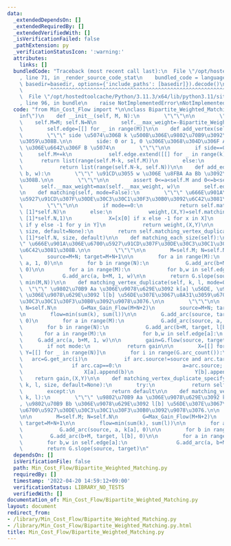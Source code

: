 ```yaml
---
data:
  _extendedDependsOn: []
  _extendedRequiredBy: []
  _extendedVerifiedWith: []
  _isVerificationFailed: false
  _pathExtension: py
  _verificationStatusIcon: ':warning:'
  attributes:
    links: []
  bundledCode: "Traceback (most recent call last):\n  File \"/opt/hostedtoolcache/Python/3.11.3/x64/lib/python3.11/site-packages/onlinejudge_verify/documentation/build.py\"\
    , line 71, in _render_source_code_stat\n    bundled_code = language.bundle(stat.path,\
    \ basedir=basedir, options={'include_paths': [basedir]}).decode()\n          \
    \         ^^^^^^^^^^^^^^^^^^^^^^^^^^^^^^^^^^^^^^^^^^^^^^^^^^^^^^^^^^^^^^^^^^^^^^^^^^^^^^^^^\n\
    \  File \"/opt/hostedtoolcache/Python/3.11.3/x64/lib/python3.11/site-packages/onlinejudge_verify/languages/python.py\"\
    , line 96, in bundle\n    raise NotImplementedError\nNotImplementedError\n"
  code: "from Min_Cost_Flow import *\n\nclass Bipartite_Weighted_Matching:\n    inf=float(\"\
    inf\")\n    def __init__(self, M, N):\n        \"\"\"\n\n        \"\"\"\n    \
    \    self.M=M; self.N=N\n        self.__max_weight=-Bipartite_Weighted_Matching.inf\n\
    \        self.edge=[[] for _ in range(M)]\n\n    def add_vertex(self, side, k=1):\n\
    \        \"\"\" side \u5074\u306B k \u500B\u306E\u9802\u70B9\u3092\u8FFD\u52A0\
    \u3059\u308B.\n\n        side: 0 or 1, 0 \u306E\u3068\u304D\u306F A \u5074, 1\
    \ \u306E\u6642\u306F B \u5074\n        \"\"\"\n\n        if side==0:\n       \
    \     self.M+=k\n            self.edge.extend([[] for _ in range(k)])\n      \
    \      return list(range(self.M-k, self.M))\n        else:\n            self.N+=k\n\
    \            return list(range(self.N-k, self.N))\n\n    def add_edge(self, a,\
    \ b, w):\n        \"\"\" \u91CD\u3055 w \u306E \u8FBA Aa Bb \u3092\u52A0\u3048\
    \u308B.\n\n        \"\"\"\n\n        assert 0<=a<self.M and 0<=b<self.N\n\n  \
    \      self.__max_weight=max(self.__max_weight, w)\n        self.edge[a].append((b,w))\n\
    \n    def matching(self, mode=False):\n        \"\"\" \u666E\u901A\u306E\u6700\
    \u5927\u91CD\u307F\u30DE\u30C3\u30C1\u30F3\u30B0\u3092\u6C42\u3081\u308B.\n\n\
    \        \"\"\"\n\n        if mode==0:\n            return self.matching_vertex_duplicate([1]*self.M,\
    \ [1]*self.N)\n        else:\n            weight,(X,Y)=self.matching_vertex_duplicate([1]*self.M,\
    \ [1]*self.N,1)\n            X=[x[0] if x else -1 for x in X]\n            Y=[y[0]\
    \ if y else -1 for y in Y]\n            return weight,(X,Y)\n\n    def matching_specify_size(self,\
    \ size, default=None):\n        return self.matching_vertex_duplicate([1]*self.M,\
    \ [1]*self.N, size, default)\n\n    def matching_each_size(self):\n        \"\"\
    \" \u666E\u901A\u306E\u6700\u5927\u91CD\u307F\u30DE\u30C3\u30C1\u30F3\u30B0\u3092\
    \u6C42\u3081\u308B.\n\n        \"\"\"\n\n        M=self.M; N=self.N\n        G=Max_Gain_Flow(M+N+2)\n\
    \        source=M+N; target=M+N+1\n\n        for a in range(M):\n            G.add_arc(source,\
    \ a, 1, 0)\n\n        for b in range(N):\n            G.add_arc(b+M, target, 1,\
    \ 0)\n\n        for a in range(M):\n            for b,w in self.edge[a]:\n   \
    \             G.add_arc(a, b+M, 1, w)\n\n        return G.slope(source, target,\
    \ min(M,N))\n\n    def matching_vertex_duplicate(self, k, l, mode=0):\n      \
    \  \"\"\" \u9802\u70B9 Aa \u306E\u9078\u629E\u3092 k[a] \u56DE, \u9802\u70B9 Bb\
    \ \u306E\u9078\u629E\u3092 l[b] \u56DE\u307E\u3067\u8A31\u3059\u6700\u5927\u30DE\
    \u30C3\u30C1\u30F3\u30B0\u3092\u9078\u3076.\n\n        \"\"\"\n\n        M=self.M;\
    \ N=self.N\n        G=Max_Gain_Flow(M+N+2)\n        source=M+N; target=M+N+1\n\
    \n        flow=min(sum(k), sum(l))\n\n        G.add_arc(source, target, flow,\
    \ 0)\n        for a in range(M):\n            G.add_arc(source, a, k[a], 0)\n\n\
    \        for b in range(N):\n            G.add_arc(b+M, target, l[b], 0)\n\n \
    \       for a in range(M):\n            for b,w in self.edge[a]:\n           \
    \     G.add_arc(a, b+M, 1, w)\n\n        gain=G.flow(source, target, flow)\n\n\
    \        if not mode:\n            return gain\n\n        X=[[] for _ in range(M)];\
    \ Y=[[] for _ in range(N)]\n        for i in range(G.arc_count()):\n         \
    \   arc=G.get_arc(i)\n            if arc.source!=source and arc.target!=target:\n\
    \                if arc.cap==0:\n                    a=arc.source; b=arc.target-M\n\
    \                    X[a].append(b)\n                    Y[b].append(a)\n    \
    \    return gain,(X,Y)\n\n    def matching_vertex_duplicate_specify_size(self,\
    \ k, l, size, default=None):\n        try:\n            return self.matching_vertex_duplicate_each_size(k,l)[size]\n\
    \        except:\n            return default\n\n    def matching_vertex_duplicate_each_size(self,\
    \ k, l):\n        \"\"\" \u9802\u70B9 Aa \u306E\u9078\u629E\u3092 k[a] \u56DE\
    , \u9802\u70B9 Bb \u306E\u9078\u629E\u3092 l[b] \u56DE\u307E\u3067\u8A31\u3059\
    \u6700\u5927\u30DE\u30C3\u30C1\u30F3\u30B0\u3092\u9078\u3076.\n\n        \"\"\"\
    \n\n        M=self.M; N=self.N\n        G=Max_Gain_Flow(M+N+2)\n        source=M+N;\
    \ target=M+N+1\n\n        flow=min(sum(k), sum(l))\n\n        for a in range(M):\n\
    \            G.add_arc(source, a, k[a], 0)\n\n        for b in range(N):\n   \
    \         G.add_arc(b+M, target, l[b], 0)\n\n        for a in range(M):\n    \
    \        for b,w in self.edge[a]:\n                G.add_arc(a, b+M, 1, w)\n\n\
    \        return G.slope(source, target)\n"
  dependsOn: []
  isVerificationFile: false
  path: Min_Cost_Flow/Bipartite_Weighted_Matching.py
  requiredBy: []
  timestamp: '2022-04-20 14:59:12+09:00'
  verificationStatus: LIBRARY_NO_TESTS
  verifiedWith: []
documentation_of: Min_Cost_Flow/Bipartite_Weighted_Matching.py
layout: document
redirect_from:
- /library/Min_Cost_Flow/Bipartite_Weighted_Matching.py
- /library/Min_Cost_Flow/Bipartite_Weighted_Matching.py.html
title: Min_Cost_Flow/Bipartite_Weighted_Matching.py
---
```

